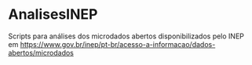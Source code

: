 # AnalisesINEP

Scripts para análises dos microdados abertos disponibilizados pelo INEP em https://www.gov.br/inep/pt-br/acesso-a-informacao/dados-abertos/microdados
